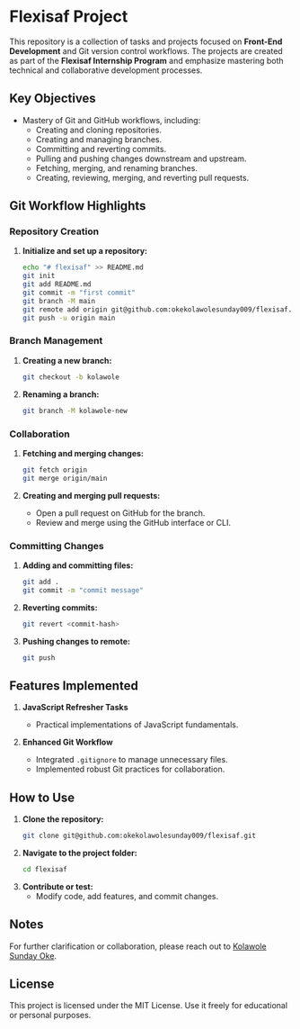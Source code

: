 # Flexisaf Project

This repository is a collection of tasks and projects focused on **Front-End Development** and Git version control workflows. The projects are created as part of the **Flexisaf Internship Program** and emphasize mastering both technical and collaborative development processes.

## Key Objectives

- Mastery of Git and GitHub workflows, including:
  - Creating and cloning repositories.
  - Creating and managing branches.
  - Committing and reverting commits.
  - Pulling and pushing changes downstream and upstream.
  - Fetching, merging, and renaming branches.
  - Creating, reviewing, merging, and reverting pull requests.

## Git Workflow Highlights

### Repository Creation
1. **Initialize and set up a repository:**
    ```bash
    echo "# flexisaf" >> README.md
    git init
    git add README.md
    git commit -m "first commit"
    git branch -M main
    git remote add origin git@github.com:okekolawolesunday009/flexisaf.git
    git push -u origin main
    ```

### Branch Management
1. **Creating a new branch:**
    ```bash
    git checkout -b kolawole
    ```

2. **Renaming a branch:**
    ```bash
    git branch -M kolawole-new
    ```

### Collaboration
1. **Fetching and merging changes:**
    ```bash
    git fetch origin
    git merge origin/main
    ```

2. **Creating and merging pull requests:**
    - Open a pull request on GitHub for the branch.
    - Review and merge using the GitHub interface or CLI.

### Committing Changes
1. **Adding and committing files:**
    ```bash
    git add .
    git commit -m "commit message"
    ```

2. **Reverting commits:**
    ```bash
    git revert <commit-hash>
    ```

3. **Pushing changes to remote:**
    ```bash
    git push
    ```

## Features Implemented

1. **JavaScript Refresher Tasks**
    - Practical implementations of JavaScript fundamentals.


2. **Enhanced Git Workflow**
    - Integrated `.gitignore` to manage unnecessary files.
    - Implemented robust Git practices for collaboration.

## How to Use

1. **Clone the repository:**
    ```bash
    git clone git@github.com:okekolawolesunday009/flexisaf.git
    ```
2. **Navigate to the project folder:**
    ```bash
    cd flexisaf
    ```
3. **Contribute or test:**
    - Modify code, add features, and commit changes.

## Notes

For further clarification or collaboration, please reach out to [Kolawole Sunday Oke](https://github.com/okekolawolesunday009).

## License

This project is licensed under the MIT License. Use it freely for educational or personal purposes.
